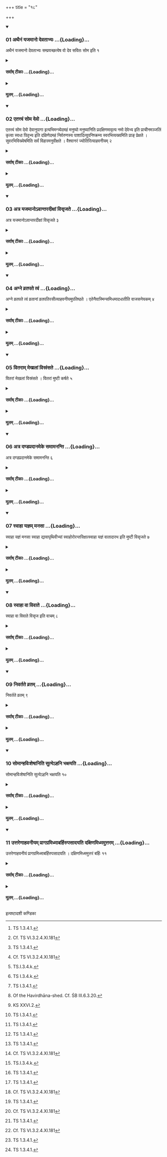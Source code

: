 +++
title = "१८"

+++

<div class="js_include" includetitle="true" newlevelforh1="3" unfilled url="/vedAH_yajuH/taittirIyam/sUtram/ApastambaH/shrautam/vishvAsa-prastutiH/11/18/01_athainaM_yajamAno_devatAbhyaH.md">
<details open><summary><h3>01 अथैनं यजमानो देवताभ्यः ...{Loading}...</h3></summary>

अथैनं यजमानो देवताभ्यः सम्प्रयच्छत्येष वो देव सवितः सोम इति १
</details>
</div>
<div class="js_include collapsed" newlevelforh1="4" title="सर्वाष् टीकाः" unfilled url="/vedAH_yajuH/taittirIyam/sUtram/ApastambaH/shrautam/sarvASh_TIkAH/11/18/01_athainaM_yajamAno_devatAbhyaH.md">
<details><summary><h4>सर्वाष् टीकाः ...{Loading}...</h4></summary>
<details><summary>थिते</summary>

1. With eṣa vo deva savitaḥ somaḥ...[^1] the sacrificer gives him (=the king Soma)[^2] to the deities.  

[^1]: TS 1.3.4.1.  

[^2]: Cf. TS VI.3.2.4.XI.181  
</details>
</details>
</div>
<div class="js_include collapsed" newlevelforh1="4" title="मूलम्" unfilled url="/vedAH_yajuH/taittirIyam/sUtram/ApastambaH/shrautam/mUlam/11/18/01_athainaM_yajamAno_devatAbhyaH.md">
<details><summary><h4>मूलम् ...{Loading}...</h4></summary>

अथैनं यजमानो देवताभ्यः सम्प्रयच्छत्येष वो देव सवितः सोम इति १
</details>
</div>
<div class="js_include" includetitle="true" newlevelforh1="3" unfilled url="/vedAH_yajuH/taittirIyam/sUtram/ApastambaH/shrautam/vishvAsa-prastutiH/11/18/02_etattvaM_soma_devo.md">
<details open><summary><h3>02 एतत्त्वं सोम देवो ...{Loading}...</h3></summary>

एतत्त्वं सोम देवो देवानुपागा इत्यभिमन्त्र्येदमहं मनुष्यो मनुष्यानिति प्रदक्षिणमावृत्य नमो देवेभ्य इति प्राचीनमञ्जलिं कृत्वा स्वधा पितृभ्य इति दक्षिणेदमहं निर्वरुणस्य पाशादित्युपनिष्क्रम्य स्वरभिव्यख्यमिति प्राङ् प्रेक्षते । सुवरभिविख्येषमिति सर्वं विहारमनुवीक्षते । वैश्वानरं ज्योतिरित्याहवनीयम् २
</details>
</div>
<div class="js_include collapsed" newlevelforh1="4" title="सर्वाष् टीकाः" unfilled url="/vedAH_yajuH/taittirIyam/sUtram/ApastambaH/shrautam/sarvASh_TIkAH/11/18/02_etattvaM_soma_devo.md">
<details><summary><h4>सर्वाष् टीकाः ...{Loading}...</h4></summary>
<details><summary>थिते</summary>

2. With etat tvaṁ soma devaḥ devānupāgāh...[^1], having addressed (the Soma), with idaṁ ahaṁ manuṣyo manuṣyān...[^2] having turned by his right, with namo devebhyaḥ...[^3] having folded his hands towards the east (and) with svadhā pitr̥bhyaḥ...[^4] having folded, (his hands) towards the south, with idamhaṁ nirvaruṇasya pāśāt...[^5] having stepped out,[^6] with svarabhivyakhyam...[^7] he looks at the east. With suvarabhi khyeṣam...[^8] he looks along at the entire sacrificial place; with vaiśvānaram...[^9] (he looks) at the Āhavanīya (-fire).   

[^1]: TS I.3.4.i.  

[^2]: TS I.3.4.j.  

[^3]: TS.I.3.4.k.  

[^4]: TS I.3.4.k.   

[^5]: TS I.3.4.1.   

[^6]: Of the Havirdhāna-shed. Cf. ŚB III.6.3.20.  

[^7]: KS XXVI.2.  

[^8]: TS I.3.4.1.   

[^9]: TS I.3.4.1.   
</details>
</details>
</div>
<div class="js_include collapsed" newlevelforh1="4" title="मूलम्" unfilled url="/vedAH_yajuH/taittirIyam/sUtram/ApastambaH/shrautam/mUlam/11/18/02_etattvaM_soma_devo.md">
<details><summary><h4>मूलम् ...{Loading}...</h4></summary>

एतत्त्वं सोम देवो देवानुपागा इत्यभिमन्त्र्येदमहं मनुष्यो मनुष्यानिति प्रदक्षिणमावृत्य नमो देवेभ्य इति प्राचीनमञ्जलिं कृत्वा स्वधा पितृभ्य इति दक्षिणेदमहं निर्वरुणस्य पाशादित्युपनिष्क्रम्य स्वरभिव्यख्यमिति प्राङ् प्रेक्षते । सुवरभिविख्येषमिति सर्वं विहारमनुवीक्षते । वैश्वानरं ज्योतिरित्याहवनीयम् २
</details>
</div>
<div class="js_include" includetitle="true" newlevelforh1="3" unfilled url="/vedAH_yajuH/taittirIyam/sUtram/ApastambaH/shrautam/vishvAsa-prastutiH/11/18/03_atra_yajamAno-vAntaradIxAM_visRjate.md">
<details open><summary><h3>03 अत्र यजमानोऽवान्तरदीक्षां विसृजते ...{Loading}...</h3></summary>

अत्र यजमानोऽवान्तरदीक्षां विसृजते ३
</details>
</div>
<div class="js_include collapsed" newlevelforh1="4" title="सर्वाष् टीकाः" unfilled url="/vedAH_yajuH/taittirIyam/sUtram/ApastambaH/shrautam/sarvASh_TIkAH/11/18/03_atra_yajamAno-vAntaradIxAM_visRjate.md">
<details><summary><h4>सर्वाष् टीकाः ...{Loading}...</h4></summary>
<details><summary>थिते</summary>

3. The sacrificer relinquishes the intermediary consecration,[^1]  

[^1]: For the beginning of it see XI.1.13.  
</details>
</details>
</div>
<div class="js_include collapsed" newlevelforh1="4" title="मूलम्" unfilled url="/vedAH_yajuH/taittirIyam/sUtram/ApastambaH/shrautam/mUlam/11/18/03_atra_yajamAno-vAntaradIxAM_visRjate.md">
<details><summary><h4>मूलम् ...{Loading}...</h4></summary>

अत्र यजमानोऽवान्तरदीक्षां विसृजते ३
</details>
</div>
<div class="js_include" includetitle="true" newlevelforh1="3" unfilled url="/vedAH_yajuH/taittirIyam/sUtram/ApastambaH/shrautam/vishvAsa-prastutiH/11/18/04_agne_vratapate_tvaM.md">
<details open><summary><h3>04 अग्ने व्रतपते त्वं ...{Loading}...</h3></summary>

अग्ने व्रतपते त्वं व्रतानां व्रतपतिरसीत्याहवनीयमुपतिष्ठते । एतेनैवास्मिन्समिधमादधातीति वाजसनेयकम् ४
</details>
</div>
<div class="js_include collapsed" newlevelforh1="4" title="सर्वाष् टीकाः" unfilled url="/vedAH_yajuH/taittirIyam/sUtram/ApastambaH/shrautam/sarvASh_TIkAH/11/18/04_agne_vratapate_tvaM.md">
<details><summary><h4>सर्वाष् टीकाः ...{Loading}...</h4></summary>
<details><summary>थिते</summary>

4. With agne vratapate...[^1] he stands near the Āhavanīya ( fire) praising it.[^2] According to the Vājasaneyins,[^3] he puts a fire-stick in it Āhavanīya) with the same (formula).   

[^1]: TS I.3.4.m-o.  

[^2]: Cf. TS VI.3.2.6; MS III.9.1.  

[^3]: See ŚB III.6.5.21.  
</details>
</details>
</div>
<div class="js_include collapsed" newlevelforh1="4" title="मूलम्" unfilled url="/vedAH_yajuH/taittirIyam/sUtram/ApastambaH/shrautam/mUlam/11/18/04_agne_vratapate_tvaM.md">
<details><summary><h4>मूलम् ...{Loading}...</h4></summary>

अग्ने व्रतपते त्वं व्रतानां व्रतपतिरसीत्याहवनीयमुपतिष्ठते । एतेनैवास्मिन्समिधमादधातीति वाजसनेयकम् ४
</details>
</div>
<div class="js_include" includetitle="true" newlevelforh1="3" unfilled url="/vedAH_yajuH/taittirIyam/sUtram/ApastambaH/shrautam/vishvAsa-prastutiH/11/18/05_vitarAm_mekhalAM_visraMsate.md">
<details open><summary><h3>05 वितराम् मेखलां विस्रंसते ...{Loading}...</h3></summary>

वितरां मेखलां विस्रंसते । वितरां मुष्टी कर्षते ५
</details>
</div>
<div class="js_include collapsed" newlevelforh1="4" title="सर्वाष् टीकाः" unfilled url="/vedAH_yajuH/taittirIyam/sUtram/ApastambaH/shrautam/sarvASh_TIkAH/11/18/05_vitarAm_mekhalAM_visraMsate.md">
<details><summary><h4>सर्वाष् टीकाः ...{Loading}...</h4></summary>
<details><summary>थिते</summary>

5. He fully loosens the girdle; fully opens the fists.[^1]   

[^1]: Cp. XI.2.1.  
</details>
</details>
</div>
<div class="js_include collapsed" newlevelforh1="4" title="मूलम्" unfilled url="/vedAH_yajuH/taittirIyam/sUtram/ApastambaH/shrautam/mUlam/11/18/05_vitarAm_mekhalAM_visraMsate.md">
<details><summary><h4>मूलम् ...{Loading}...</h4></summary>

वितरां मेखलां विस्रंसते । वितरां मुष्टी कर्षते ५
</details>
</div>
<div class="js_include" includetitle="true" newlevelforh1="3" unfilled url="/vedAH_yajuH/taittirIyam/sUtram/ApastambaH/shrautam/vishvAsa-prastutiH/11/18/06_atra_daNDapradAnameke_samAmananti.md">
<details open><summary><h3>06 अत्र दण्डप्रदानमेके समामनन्ति ...{Loading}...</h3></summary>

अत्र दण्डप्रदानमेके समामनन्ति ६
</details>
</div>
<div class="js_include collapsed" newlevelforh1="4" title="सर्वाष् टीकाः" unfilled url="/vedAH_yajuH/taittirIyam/sUtram/ApastambaH/shrautam/sarvASh_TIkAH/11/18/06_atra_daNDapradAnameke_samAmananti.md">
<details><summary><h4>सर्वाष् टीकाः ...{Loading}...</h4></summary>
<details><summary>थिते</summary>

6. According to the opinion of some (ritualists)[^1] the act of giving the staff (to the Maitrāvaruņa),[^2] (should be done) at this stage.   

[^1]: Cp. BaudhaSS VI.32.   

[^2]: See X.27.2.  
</details>
</details>
</div>
<div class="js_include collapsed" newlevelforh1="4" title="मूलम्" unfilled url="/vedAH_yajuH/taittirIyam/sUtram/ApastambaH/shrautam/mUlam/11/18/06_atra_daNDapradAnameke_samAmananti.md">
<details><summary><h4>मूलम् ...{Loading}...</h4></summary>

अत्र दण्डप्रदानमेके समामनन्ति ६
</details>
</div>
<div class="js_include" includetitle="true" newlevelforh1="3" unfilled url="/vedAH_yajuH/taittirIyam/sUtram/ApastambaH/shrautam/vishvAsa-prastutiH/11/18/07_svAhA_yajnam_manasA.md">
<details open><summary><h3>07 स्वाहा यज्ञम् मनसा ...{Loading}...</h3></summary>

स्वाहा यज्ञं मनसा स्वाहा द्यावापृथिवीभ्यां स्वाहोरोरन्तरिक्षात्स्वाहा यज्ञं वातादारभ इति मुष्टी विसृजते ७
</details>
</div>
<div class="js_include collapsed" newlevelforh1="4" title="सर्वाष् टीकाः" unfilled url="/vedAH_yajuH/taittirIyam/sUtram/ApastambaH/shrautam/sarvASh_TIkAH/11/18/07_svAhA_yajnam_manasA.md">
<details><summary><h4>सर्वाष् टीकाः ...{Loading}...</h4></summary>
<details><summary>थिते</summary>

7. With svāhā yajñaṁ manasā...[^1] he opens the fists.[^2]   

[^1]: TS I.2.2.n; cp. X.11.4.   

[^2]: Cp. ŚB III.6.3.21.  
</details>
</details>
</div>
<div class="js_include collapsed" newlevelforh1="4" title="मूलम्" unfilled url="/vedAH_yajuH/taittirIyam/sUtram/ApastambaH/shrautam/mUlam/11/18/07_svAhA_yajnam_manasA.md">
<details><summary><h4>मूलम् ...{Loading}...</h4></summary>

स्वाहा यज्ञं मनसा स्वाहा द्यावापृथिवीभ्यां स्वाहोरोरन्तरिक्षात्स्वाहा यज्ञं वातादारभ इति मुष्टी विसृजते ७
</details>
</div>
<div class="js_include" includetitle="true" newlevelforh1="3" unfilled url="/vedAH_yajuH/taittirIyam/sUtram/ApastambaH/shrautam/vishvAsa-prastutiH/11/18/08_svAhA_vA_vivAte.md">
<details open><summary><h3>08 स्वाहा वा विवाते ...{Loading}...</h3></summary>

स्वाहा वा विवाते विसृज इति वाचम् ८
</details>
</div>
<div class="js_include collapsed" newlevelforh1="4" title="सर्वाष् टीकाः" unfilled url="/vedAH_yajuH/taittirIyam/sUtram/ApastambaH/shrautam/sarvASh_TIkAH/11/18/08_svAhA_vA_vivAte.md">
<details><summary><h4>सर्वाष् टीकाः ...{Loading}...</h4></summary>
<details><summary>थिते</summary>

8. With svāhā vā vivāte...[^1] he releases his speech.[^2]   

[^1]: Cp. KS III.1.  

[^2]: Cp. X.17.2.  
</details>
</details>
</div>
<div class="js_include collapsed" newlevelforh1="4" title="मूलम्" unfilled url="/vedAH_yajuH/taittirIyam/sUtram/ApastambaH/shrautam/mUlam/11/18/08_svAhA_vA_vivAte.md">
<details><summary><h4>मूलम् ...{Loading}...</h4></summary>

स्वाहा वा विवाते विसृज इति वाचम् ८
</details>
</div>
<div class="js_include" includetitle="true" newlevelforh1="3" unfilled url="/vedAH_yajuH/taittirIyam/sUtram/ApastambaH/shrautam/vishvAsa-prastutiH/11/18/09_nivartate_vratam.md">
<details open><summary><h3>09 निवर्तते व्रतम् ...{Loading}...</h3></summary>

निवर्तते व्रतम् ९
</details>
</div>
<div class="js_include collapsed" newlevelforh1="4" title="सर्वाष् टीकाः" unfilled url="/vedAH_yajuH/taittirIyam/sUtram/ApastambaH/shrautam/sarvASh_TIkAH/11/18/09_nivartate_vratam.md">
<details><summary><h4>सर्वाष् टीकाः ...{Loading}...</h4></summary>
<details><summary>थिते</summary>

9. The ritual of consuming of the fast (-milk) comes to an end (now).   

[^1]: Cp. XI.4.10.  
</details>
</details>
</div>
<div class="js_include collapsed" newlevelforh1="4" title="मूलम्" unfilled url="/vedAH_yajuH/taittirIyam/sUtram/ApastambaH/shrautam/mUlam/11/18/09_nivartate_vratam.md">
<details><summary><h4>मूलम् ...{Loading}...</h4></summary>

निवर्तते व्रतम् ९
</details>
</div>
<div class="js_include" includetitle="true" newlevelforh1="3" unfilled url="/vedAH_yajuH/taittirIyam/sUtram/ApastambaH/shrautam/vishvAsa-prastutiH/11/18/10_somAnhaviHsheShAniti_sutye-hani_bhaxayati.md">
<details open><summary><h3>10 सोमान्हविःशेषानिति सुत्येऽहनि भक्षयति ...{Loading}...</h3></summary>

सोमान्हविःशेषानिति सुत्येऽहनि भक्षयति १०
</details>
</div>
<div class="js_include collapsed" newlevelforh1="4" title="सर्वाष् टीकाः" unfilled url="/vedAH_yajuH/taittirIyam/sUtram/ApastambaH/shrautam/sarvASh_TIkAH/11/18/10_somAnhaviHsheShAniti_sutye-hani_bhaxayati.md">
<details><summary><h4>सर्वाष् टीकाः ...{Loading}...</h4></summary>
<details><summary>थिते</summary>

10. On the Soma-pressing-days, he consumes the Soma (juice)s, and the remnants of the oblation (-material)s.[^1]  

[^1]: Cp. XII.25.12.   
</details>
</details>
</div>
<div class="js_include collapsed" newlevelforh1="4" title="मूलम्" unfilled url="/vedAH_yajuH/taittirIyam/sUtram/ApastambaH/shrautam/mUlam/11/18/10_somAnhaviHsheShAniti_sutye-hani_bhaxayati.md">
<details><summary><h4>मूलम् ...{Loading}...</h4></summary>

सोमान्हविःशेषानिति सुत्येऽहनि भक्षयति १०
</details>
</div>
<div class="js_include" includetitle="true" newlevelforh1="3" unfilled url="/vedAH_yajuH/taittirIyam/sUtram/ApastambaH/shrautam/vishvAsa-prastutiH/11/18/11_uttareNAhavanIyam_prAgagramidhmAbarhirupasAdayati_daxiNamidhmamuttaram.md">
<details open><summary><h3>11 उत्तरेणाहवनीयम् प्रागग्रमिध्माबर्हिरुपसादयति दक्षिणमिध्ममुत्तरम् ...{Loading}...</h3></summary>

उत्तरेणाहवनीयं प्रागग्रमिध्माबर्हिरुपसादयति । दक्षिणमिध्ममुत्तरं बर्हिः ११
</details>
</div>
<div class="js_include collapsed" newlevelforh1="4" title="सर्वाष् टीकाः" unfilled url="/vedAH_yajuH/taittirIyam/sUtram/ApastambaH/shrautam/sarvASh_TIkAH/11/18/11_uttareNAhavanIyam_prAgagramidhmAbarhirupasAdayati_daxiNamidhmamuttaram.md">
<details><summary><h4>सर्वाष् टीकाः ...{Loading}...</h4></summary>
<details><summary>थिते</summary>

11. To the north of the Āhavanīya (-fire) and near it, (the Adhvaryu) places the fuel-sticks and barhis-grass with their points to the east: the fuel-sticks to the north (and) the barhis grass to the north.[^1]   

[^1]: This Sūtra makes the continuity of the Animal-sacrifice for Agni-Soma.   
</details>
</details>
</div>
<div class="js_include collapsed" newlevelforh1="4" title="मूलम्" unfilled url="/vedAH_yajuH/taittirIyam/sUtram/ApastambaH/shrautam/mUlam/11/18/11_uttareNAhavanIyam_prAgagramidhmAbarhirupasAdayati_daxiNamidhmamuttaram.md">
<details><summary><h4>मूलम् ...{Loading}...</h4></summary>

उत्तरेणाहवनीयं प्रागग्रमिध्माबर्हिरुपसादयति । दक्षिणमिध्ममुत्तरं बर्हिः ११
</details>
</div>

  
इत्यष्टादशी कण्डिका 
